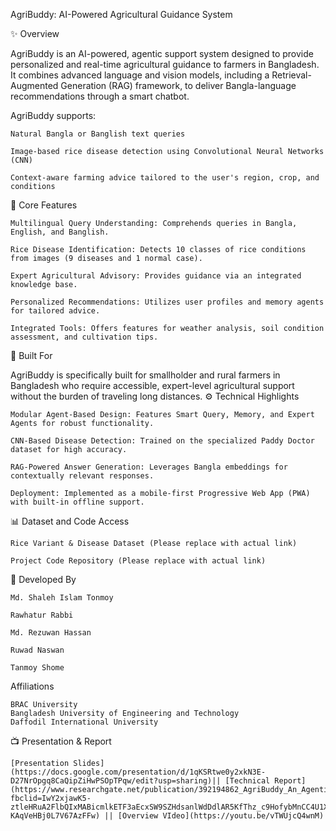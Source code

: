 AgriBuddy: AI-Powered Agricultural Guidance System

✨ Overview

AgriBuddy is an AI-powered, agentic support system designed to provide personalized and real-time agricultural guidance to farmers in Bangladesh. It combines advanced language and vision models, including a Retrieval-Augmented Generation (RAG) framework, to deliver Bangla-language recommendations through a smart chatbot.

AgriBuddy supports:

    Natural Bangla or Banglish text queries

    Image-based rice disease detection using Convolutional Neural Networks (CNN)

    Context-aware farming advice tailored to the user's region, crop, and conditions

🚀 Core Features

    Multilingual Query Understanding: Comprehends queries in Bangla, English, and Banglish.

    Rice Disease Identification: Detects 10 classes of rice conditions from images (9 diseases and 1 normal case).

    Expert Agricultural Advisory: Provides guidance via an integrated knowledge base.

    Personalized Recommendations: Utilizes user profiles and memory agents for tailored advice.

    Integrated Tools: Offers features for weather analysis, soil condition assessment, and cultivation tips.

🎯 Built For

AgriBuddy is specifically built for smallholder and rural farmers in Bangladesh who require accessible, expert-level agricultural support without the burden of traveling long distances.
⚙️ Technical Highlights

    Modular Agent-Based Design: Features Smart Query, Memory, and Expert Agents for robust functionality.

    CNN-Based Disease Detection: Trained on the specialized Paddy Doctor dataset for high accuracy.

    RAG-Powered Answer Generation: Leverages Bangla embeddings for contextually relevant responses.

    Deployment: Implemented as a mobile-first Progressive Web App (PWA) with built-in offline support.

📊 Dataset and Code Access

    Rice Variant & Disease Dataset (Please replace with actual link)

    Project Code Repository (Please replace with actual link)

👥 Developed By

    Md. Shaleh Islam Tonmoy

    Rawhatur Rabbi

    Md. Rezuwan Hassan

    Ruwad Naswan

    Tanmoy Shome

Affiliations

    BRAC University
    Bangladesh University of Engineering and Technology 
    Daffodil International University

📺 Presentation & Report

    [Presentation Slides](https://docs.google.com/presentation/d/1qKSRtwe0y2xkN3E-D27NrOpgq8CaQipZiHwPSOpTPqw/edit?usp=sharing)|| [Technical Report](https://www.researchgate.net/publication/392194862_AgriBuddy_An_Agentic_AI_System_for_Bangladeshi_Agriculture_Using_RAG_and_Vision_Models?fbclid=IwY2xjawK5-ztleHRuA2FlbQIxMABicmlkETF3aEcxSW9SZHdsanlWdDdlAR5KfThz_c9HofybMnCC4U1X5iY09izgu3ph8AE47k8ZAut23x3LTr1KaJPRLw_aem_TL-KAqVeHBj0L7V67AzFFw) || [Overview VIdeo](https://youtu.be/vTWUjcQ4wnM)


